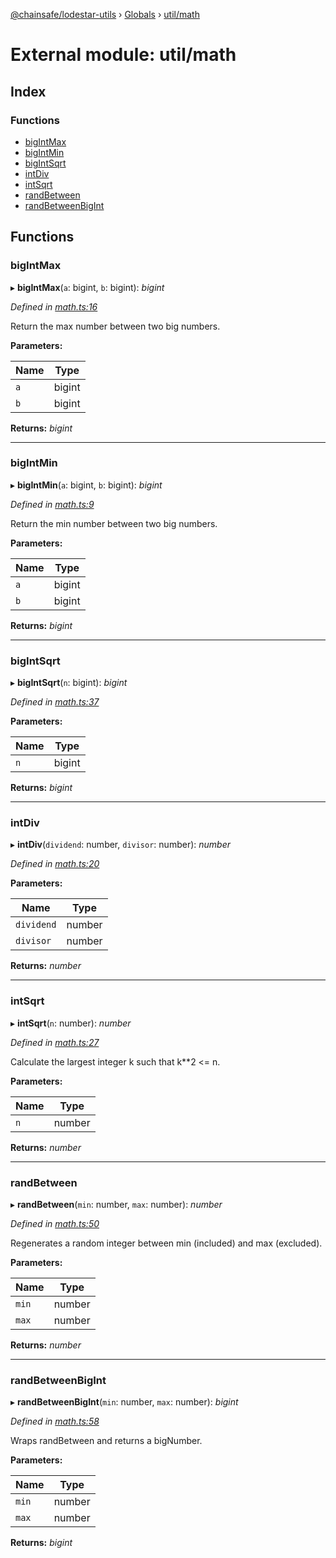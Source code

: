 [@chainsafe/lodestar-utils](../README.md) › [Globals](../globals.md) › [util/math](util_math.md)

# External module: util/math

## Index

### Functions

* [bigIntMax](util_math.md#bigintmax)
* [bigIntMin](util_math.md#bigintmin)
* [bigIntSqrt](util_math.md#bigintsqrt)
* [intDiv](util_math.md#intdiv)
* [intSqrt](util_math.md#intsqrt)
* [randBetween](util_math.md#randbetween)
* [randBetweenBigInt](util_math.md#randbetweenbigint)

## Functions

###  bigIntMax

▸ **bigIntMax**(`a`: bigint, `b`: bigint): *bigint*

*Defined in [math.ts:16](https://github.com/ChainSafe/lodestar/blob/0af429ee6/packages/lodestar-utils/src/math.ts#L16)*

Return the max number between two big numbers.

**Parameters:**

Name | Type |
------ | ------ |
`a` | bigint |
`b` | bigint |

**Returns:** *bigint*

___

###  bigIntMin

▸ **bigIntMin**(`a`: bigint, `b`: bigint): *bigint*

*Defined in [math.ts:9](https://github.com/ChainSafe/lodestar/blob/0af429ee6/packages/lodestar-utils/src/math.ts#L9)*

Return the min number between two big numbers.

**Parameters:**

Name | Type |
------ | ------ |
`a` | bigint |
`b` | bigint |

**Returns:** *bigint*

___

###  bigIntSqrt

▸ **bigIntSqrt**(`n`: bigint): *bigint*

*Defined in [math.ts:37](https://github.com/ChainSafe/lodestar/blob/0af429ee6/packages/lodestar-utils/src/math.ts#L37)*

**Parameters:**

Name | Type |
------ | ------ |
`n` | bigint |

**Returns:** *bigint*

___

###  intDiv

▸ **intDiv**(`dividend`: number, `divisor`: number): *number*

*Defined in [math.ts:20](https://github.com/ChainSafe/lodestar/blob/0af429ee6/packages/lodestar-utils/src/math.ts#L20)*

**Parameters:**

Name | Type |
------ | ------ |
`dividend` | number |
`divisor` | number |

**Returns:** *number*

___

###  intSqrt

▸ **intSqrt**(`n`: number): *number*

*Defined in [math.ts:27](https://github.com/ChainSafe/lodestar/blob/0af429ee6/packages/lodestar-utils/src/math.ts#L27)*

Calculate the largest integer k such that k**2 <= n.

**Parameters:**

Name | Type |
------ | ------ |
`n` | number |

**Returns:** *number*

___

###  randBetween

▸ **randBetween**(`min`: number, `max`: number): *number*

*Defined in [math.ts:50](https://github.com/ChainSafe/lodestar/blob/0af429ee6/packages/lodestar-utils/src/math.ts#L50)*

Regenerates a random integer between min (included) and max (excluded).

**Parameters:**

Name | Type |
------ | ------ |
`min` | number |
`max` | number |

**Returns:** *number*

___

###  randBetweenBigInt

▸ **randBetweenBigInt**(`min`: number, `max`: number): *bigint*

*Defined in [math.ts:58](https://github.com/ChainSafe/lodestar/blob/0af429ee6/packages/lodestar-utils/src/math.ts#L58)*

Wraps randBetween and returns a bigNumber.

**Parameters:**

Name | Type |
------ | ------ |
`min` | number |
`max` | number |

**Returns:** *bigint*
